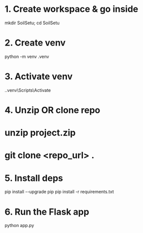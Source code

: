 # 1. Create workspace & go inside
mkdir SoilSetu; cd SoilSetu

# 2. Create venv
python -m venv .venv

# 3. Activate venv
.\.venv\Scripts\Activate

# 4. Unzip OR clone repo
# unzip project.zip 
# git clone <repo_url> .

# 5. Install deps
pip install --upgrade pip
pip install -r requirements.txt

# 6. Run the Flask app
python app.py
